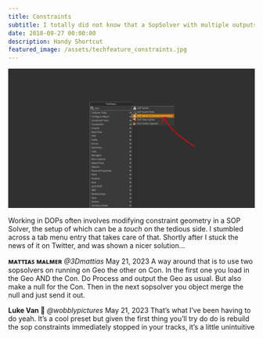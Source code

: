 ```yaml
---
title: Constraints
subtitle: I totally did not know that a SopSolver with multiple outputs was right there.
date: 2018-09-27 00:00:00
description: Handy Shortcut
featured_image: /assets/techfeature_constraints.jpg
---
```


![Screengrab](/assets/tech/constraints.gif)


Working in DOPs often involves modifying constraint geometry in a SOP Solver, the setup of which can be a *touch* on the tedious side. I stumbled across a tab menu entry that takes care of that. Shortly after I stuck the news of it on Twitter, and was shown a nicer solution...

**ᴍᴀᴛᴛɪᴀꜱ ᴍᴀʟᴍᴇʀ**
*@3Dmattias*
May 21, 2023
A way around that is to use two sopsolvers on running on Geo the other on Con. In the first one you load in the Geo AND the Con. Do Process and output the Geo as usual. But also make a null for the Con. Then in the next sopsolver you object merge the null and just send it out.

**Luke Van 🥴**
*@wobblypictures*
May 21, 2023
That’s what I’ve been having to do yeah. It’s a cool preset but given the first thing you’ll try do do is rebuild the sop constraints immediately stopped in your tracks, it’s a little unintuitive